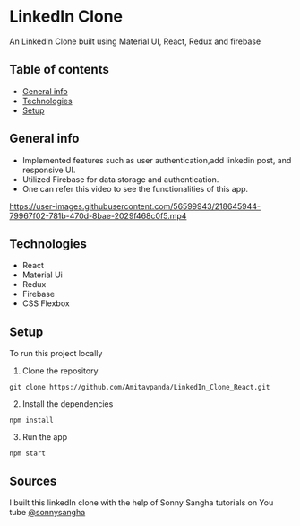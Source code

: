 # LinkedIn Clone

An LinkedIn Clone built using Material UI, React, Redux and firebase

## Table of contents
* [General info](#general-info)
* [Technologies](#technologies)
* [Setup](#setup)

## General info

* Implemented features such as user authentication,add linkedin post, and responsive UI.
* Utilized Firebase for data storage and authentication.
* One can refer this video to see the functionalities of this app.


https://user-images.githubusercontent.com/56599943/218645944-79967f02-781b-470d-8bae-2029f468c0f5.mp4



## Technologies

* React
* Material Ui
* Redux
* Firebase
* CSS Flexbox

## Setup
To run this project locally 
 
 1. Clone the repository
```
git clone https://github.com/Amitavpanda/LinkedIn_Clone_React.git
```
2. Install the dependencies
```
npm install
```
3. Run the app
```
npm start
```

## Sources
I built this linkedIn clone with the help of Sonny Sangha tutorials on You tube [@sonnysangha](https://www.youtube.com/watch?v=QaYts9sPmcY)

